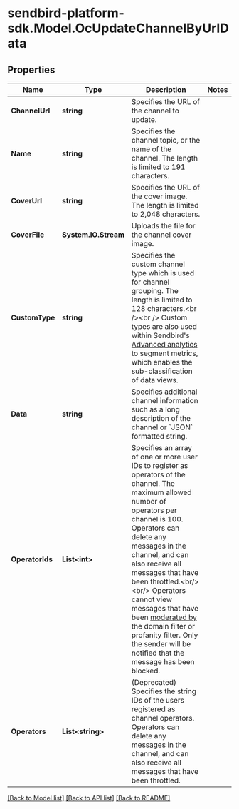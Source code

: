 
# sendbird-platform-sdk.Model.OcUpdateChannelByUrlData

## Properties

Name | Type | Description | Notes
------------ | ------------- | ------------- | -------------
**ChannelUrl** | **string** | Specifies the URL of the channel to update. | 
**Name** | **string** | Specifies the channel topic, or the name of the channel. The length is limited to 191 characters. | 
**CoverUrl** | **string** | Specifies the URL of the cover image. The length is limited to 2,048 characters. | 
**CoverFile** | **System.IO.Stream** | Uploads the file for the channel cover image. | 
**CustomType** | **string** | Specifies the custom channel type which is used for channel grouping. The length is limited to 128 characters.&lt;br /&gt;&lt;br /&gt; Custom types are also used within Sendbird&#39;s [Advanced analytics](/docs/chat/v3/platform-api/guides/advanced-analytics) to segment metrics, which enables the sub-classification of data views. | 
**Data** | **string** | Specifies additional channel information such as a long description of the channel or &#x60;JSON&#x60; formatted string. | 
**OperatorIds** | **List&lt;int&gt;** | Specifies an array of one or more user IDs to register as operators of the channel. The maximum allowed number of operators per channel is 100. Operators can delete any messages in the channel, and can also receive all messages that have been throttled.&lt;br/&gt;&lt;br/&gt;  Operators cannot view messages that have been [moderated by](/docs/chat/v3/platform-api/guides/filter-and-moderation) the domain filter or profanity filter. Only the sender will be notified that the message has been blocked. | 
**Operators** | **List&lt;string&gt;** | (Deprecated) Specifies the string IDs of the users registered as channel operators. Operators can delete any messages in the channel, and can also receive all messages that have been throttled. | 

[[Back to Model list]](../README.md#documentation-for-models)
[[Back to API list]](../README.md#documentation-for-api-endpoints)
[[Back to README]](../README.md)

